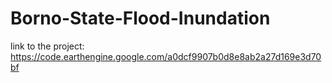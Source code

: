 ﻿# Borno-State-Flood-Inundation
link to the project: https://code.earthengine.google.com/a0dcf9907b0d8e8ab2a27d169e3d70bf
